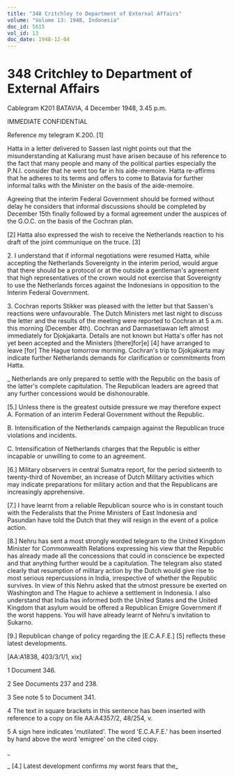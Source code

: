 ```yaml
---
title: "348 Critchley to Department of External Affairs"
volume: "Volume 13: 1948, Indonesia"
doc_id: 5615
vol_id: 13
doc_date: 1948-12-04
---
```


# 348 Critchley to Department of External Affairs

Cablegram K201 BATAVIA, 4 December 1948, 3.45 p.m.

IMMEDIATE CONFIDENTIAL

Reference my telegram K.200. [1]

Hatta in a letter delivered to Sassen last night points out that the misunderstanding at Kaliurang must have arisen because of his reference to the fact that many people and many of the political parties especially the P.N.I. consider that he went too far in his aide-memoire. Hatta re-affirms that he adheres to its terms and offers to come to Batavia for further informal talks with the Minister on the basis of the aide-memoire.

Agreeing that the interim Federal Government should be formed without delay he considers that informal discussions should be completed by December 15th finally followed by a formal agreement under the auspices of the G.O.C. on the basis of the Cochran plan.

[2] Hatta also expressed the wish to receive the Netherlands reaction to his draft of the joint communique on the truce. [3]

2\. I understand that if informal negotiations were resumed Hatta, while accepting the Netherlands Sovereignty in the interim period, would argue that there should be a protocol or at the outside a gentleman's agreement that high representatives of the crown would not exercise that Sovereignty to use the Netherlands forces against the Indonesians in opposition to the Interim Federal Government.

3\. Cochran reports Stikker was pleased with the letter but that Sassen's reactions were unfavourable. The Dutch Ministers met last night to discuss the letter and the results of the meeting were reported to Cochran at 5 a.m. this morning (December 4th). Cochran and Darmasetiawan left almost immediately for Djokjakarta. Details are not known but Hatta's offer has not yet been accepted and the Ministers [there]for[e] [4] have arranged to leave [for] The Hague tomorrow morning. Cochran's trip to Djokjakarta may indicate further Netherlands demands for clarification or commitments from Hatta.

_ Netherlands are only prepared to settle with the Republic on the basis of the latter's complete capitulation. The Republican leaders are agreed that any further concessions would be dishonourable.

[5.] Unless there is the greatest outside pressure we may therefore expect A. Formation of an interim Federal Government without the Republic.

B. Intensification of the Netherlands campaign against the Republican truce violations and incidents.

C. Intensification of Netherlands charges that the Republic is either incapable or unwilling to come to an agreement.

[6.] Military observers in central Sumatra report, for the period sixteenth to twenty-third of November, an increase of Dutch Military activities which may indicate preparations for military action and that the Republicans are increasingly apprehensive.

[7.] I have learnt from a reliable Republican source who is in constant touch with the Federalists that the Prime Ministers of East Indonesia and Pasundan have told the Dutch that they will resign in the event of a police action.

[8.] Nehru has sent a most strongly worded telegram to the United Kingdom Minister for Commonwealth Relations expressing his view that the Republic has already made all the concessions that could in conscience be expected and that anything further would be a capitulation. The telegram also stated clearly that resumption of military action by the Dutch would give rise to most serious repercussions in India, irrespective of whether the Republic survives. In view of this Nehru asked that the utmost pressure be exerted on Washington and The Hague to achieve a settlement in Indonesia. I also understand that India has informed both the United States and the United Kingdom that asylum would be offered a Republican Emigre Government if the worst happens. You will have already learnt of Nehru's invitation to Sukarno.

[9.] Republican change of policy regarding the [E.C.A.F.E.] [5] reflects these latest developments.

[AA:A1838, 403/3/1/1, xix]

1 Document 346.

2 See Documents 237 and 238.

3 See note 5 to Document 341.

4 The text in square brackets in this sentence has been inserted with reference to a copy on file AA:A4357/2, 48/254, v.

5 A sign here indicates 'mutilated'. The word 'E.C.A.F.E.' has been inserted by hand above the word 'emigree' on the cited copy.

_

_ [4.] Latest development confirms my worst fears that the_
